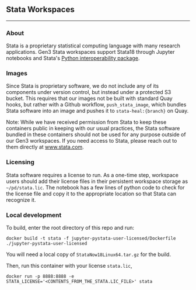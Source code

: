 ## Stata Workspaces

---

### About
 Stata is a proprietary statistical computing language with many research applications. Gen3 Stata workspaces support Stata18 through Jupyter notebooks and Stata's [Python interoperability package](https://pypi.org/project/stata-setup/).

### Images
Since Stata is proprietary software, we do not include any of its components under version control, but instead under a protected S3 bucket. This requires that our images not be built with standard Quay hooks, but rather with a Github workflow, `push_stata_image`, which bundles Stata software into an image and pushes it to `stata-heal:{branch}` on Quay.

Note: While we have received permission from Stata to keep these containers public in keeping with our usual practices, the Stata software bundled in these containers should not be used for any purpose outside of our Gen3 workspaces. If you need access to Stata, please reach out to them directly at www.stata.com.


### Licensing
Stata software requires a license to run. As a one-time step, workspace users should add their license files in their persistent workspace storage as `~/pd/stata.lic`. The notebook has a few lines of python code to check for the license file and copy it to the appropriate location so that Stata can recognize it.

### Local development
To build, enter the root directory of this repo and run:
```
docker build -t stata -f jupyter-pystata-user-licensed/Dockerfile ./jupyter-pystata-user-licensed
```
You will need a local copy of `StataNow18Linux64.tar.gz` for the build.

Then, run this container with your license `stata.lic`,
```
docker run -p 8888:8888 -e STATA_LICENSE='<CONTENTS_FROM_THE_STATA.LIC_FILE>' stata
```

